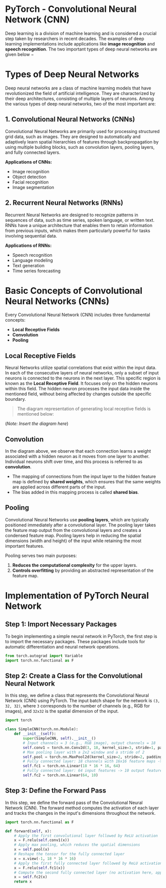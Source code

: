 # PyTorch - Convolutional Neural Network (CNN)

Deep learning is a division of machine learning and is considered a crucial step taken by researchers in recent decades. The examples of deep learning implementations include applications like **image recognition** and **speech recognition**.
The two important types of deep neural networks are given below −

# Types of Deep Neural Networks

Deep neural networks are a class of machine learning models that have revolutionized the field of artificial intelligence. They are characterized by their deep architectures, consisting of multiple layers of neurons. Among the various types of deep neural networks, two of the most important are:

## 1. Convolutional Neural Networks (CNNs)

Convolutional Neural Networks are primarily used for processing structured grid data, such as images. They are designed to automatically and adaptively learn spatial hierarchies of features through backpropagation by using multiple building blocks, such as convolution layers, pooling layers, and fully connected layers.

**Applications of CNNs:**

- Image recognition
- Object detection
- Facial recognition
- Image segmentation

## 2. Recurrent Neural Networks (RNNs)

Recurrent Neural Networks are designed to recognize patterns in sequences of data, such as time series, spoken language, or written text. RNNs have a unique architecture that enables them to retain information from previous inputs, which makes them particularly powerful for tasks involving sequential data.

**Applications of RNNs:**

- Speech recognition
- Language modeling
- Text generation
- Time series forecasting


# Basic Concepts of Convolutional Neural Networks (CNNs)

Every Convolutional Neural Network (CNN) includes three fundamental concepts:

- **Local Receptive Fields**
- **Convolution**
- **Pooling**

## Local Receptive Fields

Neural Networks utilize spatial correlations that exist within the input data. In each of the consecutive layers of neural networks, only a subset of input neurons is connected to the neurons in the next layer. This specific region is known as the **Local Receptive Field**. It focuses only on the hidden neurons within this field. The hidden neuron processes the input data inside the mentioned field, without being affected by changes outside the specific boundary.

> The diagram representation of generating local receptive fields is mentioned below:

(*Note: Insert the diagram here*)

## Convolution

In the diagram above, we observe that each connection learns a weight associated with a hidden neuron as it moves from one layer to another. Individual neurons shift over time, and this process is referred to as **convolution**.

- The mapping of connections from the input layer to the hidden feature map is defined by **shared weights**, which ensures that the same weights are applied across different parts of the input.
- The bias added in this mapping process is called **shared bias**.

## Pooling

Convolutional Neural Networks use **pooling layers**, which are typically positioned immediately after a convolutional layer. The pooling layer takes the feature map output from the convolutional layers and creates a condensed feature map. Pooling layers help in reducing the spatial dimensions (width and height) of the input while retaining the most important features.

Pooling serves two main purposes:

1. **Reduces the computational complexity** for the upper layers.
2. **Controls overfitting** by providing an abstracted representation of the feature map.





# Implementation of PyTorch Neural Network

## Step 1: Import Necessary Packages

To begin implementing a simple neural network in PyTorch, the first step is to import the necessary packages. These packages include tools for automatic differentiation and neural network operations.

```python
from torch.autograd import Variable
import torch.nn.functional as F
```

## Step 2: Create a Class for the Convolutional Neural Network

In this step, we define a class that represents the Convolutional Neural Network (CNN) using PyTorch. The input batch shape for the network is `(3, 32, 32)`, where `3` corresponds to the number of channels (e.g., RGB for images), and `32x32` is the spatial dimension of the input.

```python
import torch

class SimpleCNN(torch.nn.Module):
    def __init__(self):
        super(SimpleCNN, self).__init__()
        # Input channels = 3 (e.g., RGB image), output channels = 18
        self.conv1 = torch.nn.Conv2d(3, 18, kernel_size=3, stride=1, padding=1)
        # Max pooling layer with a 2x2 window and a stride of 2
        self.pool = torch.nn.MaxPool2d(kernel_size=2, stride=2, padding=0)
        # Fully connected layer: 18 channels with 16x16 feature maps -> 64 features
        self.fc1 = torch.nn.Linear(18 * 16 * 16, 64)
        # Fully connected layer: 64 input features -> 10 output features (for 10 classes)
        self.fc2 = torch.nn.Linear(64, 10)
```
## Step 3: Define the Forward Pass

In this step, we define the forward pass of the Convolutional Neural Network (CNN). The forward method computes the activation of each layer and tracks the changes in the input's dimensions throughout the network.

```python
import torch.nn.functional as F

def forward(self, x):
    # Apply the first convolutional layer followed by ReLU activation
    x = F.relu(self.conv1(x))
    # Apply max pooling, which reduces the spatial dimensions
    x = self.pool(x)
    # Reshape the tensor for the fully connected layer
    x = x.view(-1, 18 * 16 * 16)
    # Apply the first fully connected layer followed by ReLU activation
    x = F.relu(self.fc1(x))
    # Compute the second fully connected layer (no activation here, applied later)
    x = self.fc2(x)
    return x
```





